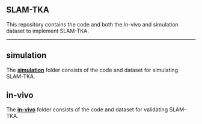 ## SLAM-TKA

This repository contains the code and both the in-vivo and simulation dataset to implement SLAM-TKA.

---

## simulation

The **[simulation](simulation/)** folder consists of the code and dataset for simulating SLAM-TKA.


## in-vivo

The **[in-vivo](in-vivo/)** folder consists of the code and dataset for validating SLAM-TKA.
